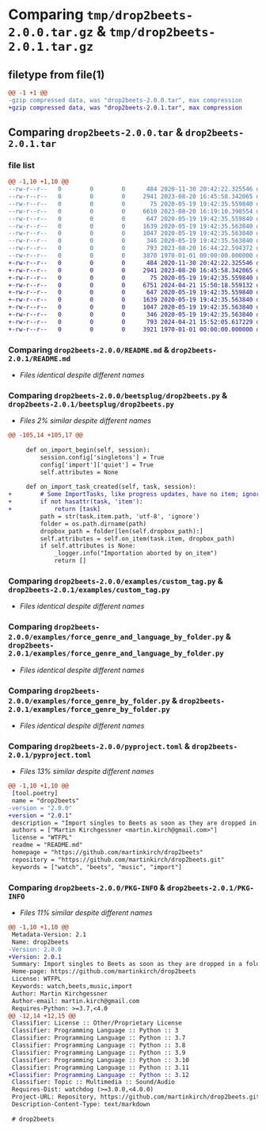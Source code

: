 # Comparing `tmp/drop2beets-2.0.0.tar.gz` & `tmp/drop2beets-2.0.1.tar.gz`

## filetype from file(1)

```diff
@@ -1 +1 @@
-gzip compressed data, was "drop2beets-2.0.0.tar", max compression
+gzip compressed data, was "drop2beets-2.0.1.tar", max compression
```

## Comparing `drop2beets-2.0.0.tar` & `drop2beets-2.0.1.tar`

### file list

```diff
@@ -1,10 +1,10 @@
--rw-r--r--   0        0        0      484 2020-11-30 20:42:22.325546 drop2beets-2.0.0/LICENSE
--rw-r--r--   0        0        0     2941 2023-08-20 16:45:58.342065 drop2beets-2.0.0/README.md
--rw-r--r--   0        0        0       75 2020-05-19 19:42:35.559840 drop2beets-2.0.0/beetsplug/__init__.py
--rw-r--r--   0        0        0     6610 2023-08-20 16:19:10.398554 drop2beets-2.0.0/beetsplug/drop2beets.py
--rw-r--r--   0        0        0      647 2020-05-19 19:42:35.559840 drop2beets-2.0.0/examples/custom_tag.py
--rw-r--r--   0        0        0     1639 2020-05-19 19:42:35.563840 drop2beets-2.0.0/examples/force_genre_and_language_by_folder.py
--rw-r--r--   0        0        0     1047 2020-05-19 19:42:35.563840 drop2beets-2.0.0/examples/force_genre_by_folder.py
--rw-r--r--   0        0        0      346 2020-05-19 19:42:35.563840 drop2beets-2.0.0/examples/skip_missing_title_or_artist.py
--rw-r--r--   0        0        0      793 2023-08-20 16:44:22.594372 drop2beets-2.0.0/pyproject.toml
--rw-r--r--   0        0        0     3870 1970-01-01 00:00:00.000000 drop2beets-2.0.0/PKG-INFO
+-rw-r--r--   0        0        0      484 2020-11-30 20:42:22.325546 drop2beets-2.0.1/LICENSE
+-rw-r--r--   0        0        0     2941 2023-08-20 16:45:58.342065 drop2beets-2.0.1/README.md
+-rw-r--r--   0        0        0       75 2020-05-19 19:42:35.559840 drop2beets-2.0.1/beetsplug/__init__.py
+-rw-r--r--   0        0        0     6751 2024-04-21 15:50:18.559132 drop2beets-2.0.1/beetsplug/drop2beets.py
+-rw-r--r--   0        0        0      647 2020-05-19 19:42:35.559840 drop2beets-2.0.1/examples/custom_tag.py
+-rw-r--r--   0        0        0     1639 2020-05-19 19:42:35.563840 drop2beets-2.0.1/examples/force_genre_and_language_by_folder.py
+-rw-r--r--   0        0        0     1047 2020-05-19 19:42:35.563840 drop2beets-2.0.1/examples/force_genre_by_folder.py
+-rw-r--r--   0        0        0      346 2020-05-19 19:42:35.563840 drop2beets-2.0.1/examples/skip_missing_title_or_artist.py
+-rw-r--r--   0        0        0      793 2024-04-21 15:52:05.617229 drop2beets-2.0.1/pyproject.toml
+-rw-r--r--   0        0        0     3921 1970-01-01 00:00:00.000000 drop2beets-2.0.1/PKG-INFO
```

### Comparing `drop2beets-2.0.0/README.md` & `drop2beets-2.0.1/README.md`

 * *Files identical despite different names*

### Comparing `drop2beets-2.0.0/beetsplug/drop2beets.py` & `drop2beets-2.0.1/beetsplug/drop2beets.py`

 * *Files 2% similar despite different names*

```diff
@@ -105,14 +105,17 @@
 
     def on_import_begin(self, session):
         session.config['singletons'] = True
         config['import']['quiet'] = True
         self.attributes = None
 
     def on_import_task_created(self, task, session):
+        # Some ImportTasks, like progress updates, have no item; ignore them
+        if not hasattr(task, 'item'):
+            return [task]
         path = str(task.item.path, 'utf-8', 'ignore')
         folder = os.path.dirname(path)
         dropbox_path = folder[len(self.dropbox_path):]
         self.attributes = self.on_item(task.item, dropbox_path)
         if self.attributes is None:
             _logger.info("Importation aborted by on_item")
             return []
```

### Comparing `drop2beets-2.0.0/examples/custom_tag.py` & `drop2beets-2.0.1/examples/custom_tag.py`

 * *Files identical despite different names*

### Comparing `drop2beets-2.0.0/examples/force_genre_and_language_by_folder.py` & `drop2beets-2.0.1/examples/force_genre_and_language_by_folder.py`

 * *Files identical despite different names*

### Comparing `drop2beets-2.0.0/examples/force_genre_by_folder.py` & `drop2beets-2.0.1/examples/force_genre_by_folder.py`

 * *Files identical despite different names*

### Comparing `drop2beets-2.0.0/pyproject.toml` & `drop2beets-2.0.1/pyproject.toml`

 * *Files 13% similar despite different names*

```diff
@@ -1,10 +1,10 @@
 [tool.poetry]
 name = "drop2beets"
-version = "2.0.0"
+version = "2.0.1"
 description = "Import singles to Beets as soon as they are dropped in a folder"
 authors = ["Martin Kirchgessner <martin.kirch@gmail.com>"]
 license = "WTFPL"
 readme = "README.md"
 homepage = "https://github.com/martinkirch/drop2beets"
 repository = "https://github.com/martinkirch/drop2beets.git"
 keywords = ["watch", "beets", "music", "import"]
```

### Comparing `drop2beets-2.0.0/PKG-INFO` & `drop2beets-2.0.1/PKG-INFO`

 * *Files 11% similar despite different names*

```diff
@@ -1,10 +1,10 @@
 Metadata-Version: 2.1
 Name: drop2beets
-Version: 2.0.0
+Version: 2.0.1
 Summary: Import singles to Beets as soon as they are dropped in a folder
 Home-page: https://github.com/martinkirch/drop2beets
 License: WTFPL
 Keywords: watch,beets,music,import
 Author: Martin Kirchgessner
 Author-email: martin.kirch@gmail.com
 Requires-Python: >=3.7,<4.0
@@ -12,14 +12,15 @@
 Classifier: License :: Other/Proprietary License
 Classifier: Programming Language :: Python :: 3
 Classifier: Programming Language :: Python :: 3.7
 Classifier: Programming Language :: Python :: 3.8
 Classifier: Programming Language :: Python :: 3.9
 Classifier: Programming Language :: Python :: 3.10
 Classifier: Programming Language :: Python :: 3.11
+Classifier: Programming Language :: Python :: 3.12
 Classifier: Topic :: Multimedia :: Sound/Audio
 Requires-Dist: watchdog (>=3.0.0,<4.0.0)
 Project-URL: Repository, https://github.com/martinkirch/drop2beets.git
 Description-Content-Type: text/markdown
 
 # drop2beets
```

